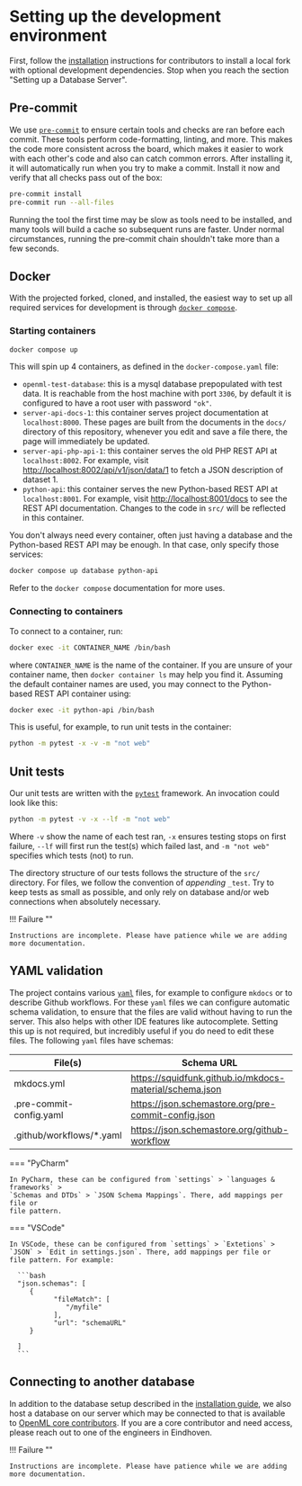 # Setting up the development environment

First, follow the [installation](../installation.md#local-installation) instructions
for contributors to install a local fork with optional development dependencies.
Stop when you reach the section "Setting up a Database Server".

## Pre-commit

We use [`pre-commit`](https://pre-commit.com) to ensure certain tools and checks are
ran before each commit. These tools perform code-formatting, linting, and more. This
makes the code more consistent across the board, which makes it easier to work with
each other's code and also can catch common errors. After installing it, it will
automatically run when you try to make a commit. Install it now and verify that all
checks pass out of the box:

```bash title="Install pre-commit and verify it works"
pre-commit install
pre-commit run --all-files
```
Running the tool the first time may be slow as tools need to be installed,
and many tools will build a cache so subsequent runs are faster.
Under normal circumstances, running the pre-commit chain shouldn't take more than a few
seconds.


## Docker

With the projected forked, cloned, and installed, the easiest way to set up all
required services for development is through [`docker compose`](https://docs.docker.com/compose/).

### Starting containers

```bash
docker compose up
```

This will spin up 4 containers, as defined in the `docker-compose.yaml` file:

 - `openml-test-database`: this is a mysql database prepopulated with test data.
    It is reachable from the host machine with port `3306`, by default it is configured
    to have a root user with password `"ok"`.
 - `server-api-docs-1`: this container serves project documentation at `localhost:8000`.
    These pages are built from the documents in the `docs/` directory of this repository,
    whenever you edit and save a file there, the page will immediately be updated.
 - `server-api-php-api-1`: this container serves the old PHP REST API at `localhost:8002`.
    For example, visit [http://localhost:8002/api/v1/json/data/1](http://localhost:8002/api/v1/json/data/1)
    to fetch a JSON description of dataset 1.
 - `python-api`: this container serves the new Python-based REST API at `localhost:8001`.
    For example, visit [http://localhost:8001/docs](http://localhost:8001/docs) to see
    the REST API documentation. Changes to the code in `src/` will be reflected in this
    container.

You don't always need every container, often just having a database and the Python-based
REST API may be enough. In that case, only specify those services:

```bash
docker compose up database python-api
```

Refer to the `docker compose` documentation for more uses.

### Connecting to containers

To connect to a container, run:

```bash
docker exec -it CONTAINER_NAME /bin/bash
```

where `CONTAINER_NAME` is the name of the container. If you are unsure of your container
name, then `docker container ls` may help you find it. Assuming the default container
names are used, you may connect to the Python-based REST API container using:

```bash
docker exec -it python-api /bin/bash
```

This is useful, for example, to run unit tests in the container:

```bash
python -m pytest -x -v -m "not web"
```

## Unit tests

Our unit tests are written with the [`pytest`](https://pytest.org) framework.
An invocation could look like this:

```bash
python -m pytest -v -x --lf -m "not web"
```

Where `-v` show the name of each test ran, `-x` ensures testing stops on first failure,
`--lf` will first run the test(s) which failed last, and `-m "not web"` specifies
which tests (not) to run.

The directory structure of our tests follows the structure of the `src/` directory.
For files, we follow the convention of _appending_ `_test`.
Try to keep tests as small as possible, and only rely on database and/or web connections
when absolutely necessary.

!!! Failure ""

    Instructions are incomplete. Please have patience while we are adding more documentation.


## YAML validation
The project contains various [`yaml`](https://yaml.org) files, for example to configure
`mkdocs` or to describe Github workflows. For these `yaml` files we can configure
automatic schema validation, to ensure that the files are valid without having to run
the server. This also helps with other IDE features like autocomplete. Setting this
up is not required, but incredibly useful if you do need to edit these files.
The following `yaml` files have schemas:

| File(s) | Schema URL |
| -- | -- |
| mkdocs.yml | https://squidfunk.github.io/mkdocs-material/schema.json |
| .pre-commit-config.yaml | https://json.schemastore.org/pre-commit-config.json |
| .github/workflows/*.yaml | https://json.schemastore.org/github-workflow |


=== "PyCharm"

    In PyCharm, these can be configured from `settings` > `languages & frameworks` >
    `Schemas and DTDs` > `JSON Schema Mappings`. There, add mappings per file or
    file pattern.

=== "VSCode"

    In VSCode, these can be configured from `settings` > `Extetions` >
    `JSON` > `Edit in settings.json`. There, add mappings per file or
    file pattern. For example:
    
      ```bash
      "json.schemas": [
         {
               "fileMatch": [
                  "/myfile"
               ],
               "url": "schemaURL"
         }

      ]
      ```

## Connecting to another database
In addition to the database setup described in the [installation guide](../installation.md#setting-up-a-database-server),
we also host a database on our server which may be connected to that is available
to [OpenML core contributors](https://openml.org/about). If you are a core contributor
and need access, please reach out to one of the engineers in Eindhoven.

!!! Failure ""

    Instructions are incomplete. Please have patience while we are adding more documentation.
